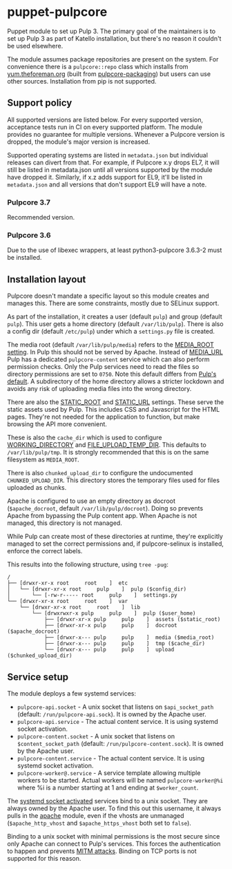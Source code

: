 # puppet-pulpcore

Puppet module to set up Pulp 3. The primary goal of the maintainers is to set up Pulp 3 as part of Katello installation, but there's no reason it couldn't be used elsewhere.

The module assumes package repositories are present on the system. For convenience there is a `pulpcore::repo` class which installs from [yum.theforeman.org](https://yum.theforeman.org/pulpcore) (built from [pulpcore-packaging](https://github.com/theforeman/pulpcore-packaging)) but users can use other sources. Installation from pip is not supported.

## Support policy

All supported versions are listed below. For every supported version, acceptance tests run in CI on every supported platform. The module provides no guarantee for multiple versions. Whenever a Pulpcore version is dropped, the module's major version is increased.

Supported operating systems are listed in `metadata.json` but individual releases can divert from that. For example, if Pulpcore x.y drops EL7, it will still be listed in metadata.json until all versions supported by the module have dropped it. Similarly, if x.z adds support for EL9, it'll be listed in `metadata.json` and all versions that don't support EL9 will have a note.

### Pulpcore 3.7

Recommended version.

### Pulpcore 3.6

Due to the use of libexec wrappers, at least python3-pulpcore 3.6.3-2 must be installed.

## Installation layout

Pulpcore doesn't mandate a specific layout so this module creates and manages this. There are some constraints, mostly due to SELinux support.

As part of the installation, it creates a user (default `pulp`) and group (default `pulp`). This user gets a home directory (default `/var/lib/pulp`). There is also a config dir (default `/etc/pulp`) under which a `settings.py` file is created.

The media root (default `/var/lib/pulp/media`) refers to the [MEDIA_ROOT setting](https://docs.djangoproject.com/en/2.2/ref/settings/#media-root). In Pulp this should not be served by Apache. Instead of [MEDIA_URL](https://docs.djangoproject.com/en/2.2/ref/settings/#media-url) Pulp has a dedicated `pulpcore-content` service which can also perform permission checks. Only the Pulp services need to read the files so directory permissions are set to `0750`. Note this default differs from [Pulp's default](https://docs.pulpproject.org/settings.html#media-root). A subdirectory of the home directory allows a stricter lockdown and avoids any risk of uploading media files into the wrong directory.

There are also the [STATIC_ROOT](https://docs.djangoproject.com/en/2.2/ref/settings/#std:setting-STATIC_ROOT) and [STATIC_URL](https://docs.djangoproject.com/en/2.2/ref/settings/#static-url) settings. These serve the static assets used by Pulp. This includes CSS and Javascript for the HTML pages. They're not needed for the application to function, but make browsing the API more convenient.

These is also the `cache_dir` which is used to configure [WORKING_DIRECTORY](https://docs.pulpproject.org/settings.html#working-directory) and [FILE_UPLOAD_TEMP_DIR](https://docs.djangoproject.com/en/2.2/ref/settings/#file-upload-temp-dir). This defaults to `/var/lib/pulp/tmp`. It is strongly recommended that this is on the same filesystem as `MEDIA_ROOT`.

There is also `chunked_upload_dir` to configure the undocumented `CHUNKED_UPLOAD_DIR`. This directory stores the temporary files used for files uploaded as chunks.

Apache is configured to use an empty directory as docroot (`$apache_docroot`, default `/var/lib/pulp/docroot`). Doing so prevents Apache from bypassing the Pulp content app. When Apache is not managed, this directory is not managed.

While Pulp can create most of these directories at runtime, they're explicitly managed to set the correct permissions and, if pulpcore-selinux is installed, enforce the correct labels.

This results into the following structure, using `tree -pug`:
```
/
├── [drwxr-xr-x root     root    ]  etc
│   └── [drwxr-xr-x root     pulp    ]  pulp ($config_dir)
│       └── [-rw-r----- root     pulp    ]  settings.py
└── [drwxr-xr-x root     root    ]  var
    └── [drwxr-xr-x root     root    ]  lib
        └── [drwxrwxr-x pulp     pulp    ]  pulp ($user_home)
            ├── [drwxr-xr-x pulp     pulp    ]  assets ($static_root)
            ├── [drwxr-xr-x pulp     pulp    ]  docroot ($apache_docroot)
            ├── [drwxr-x--- pulp     pulp    ]  media ($media_root)
            ├── [drwxr-x--- pulp     pulp    ]  tmp ($cache_dir)
            └── [drwxr-x--- pulp     pulp    ]  upload ($chunked_upload_dir)
```

## Service setup

The module deploys a few systemd services:
* `pulpcore-api.socket` - A unix socket that listens on `$api_socket_path` (default: `/run/pulpcore-api.sock`). It is owned by the Apache user.
* `pulpcore-api.service` - The actual content service. It is using systemd socket activation.
* `pulpcore-content.socket` - A unix socket that listens on `$content_socket_path` (default: `/run/pulpcore-content.sock`). It is owned by the Apache user.
* `pulpcore-content.service` - The actual content service. It is using systemd socket activation.
* `pulpcore-worker@.service` - A service template allowing multiple workers to be started. Actual workers will be named `pulpcore-worker@%i` where %i is a number starting at 1 and ending at `$worker_count`.

The [systemd socket activated](https://www.freedesktop.org/software/systemd/man/systemd.socket.html) services bind to a unix socket. They are always owned by the Apache user. To find this out this username, it always pulls in the [apache](https://github.com/puppetlabs/puppetlabs-apache) module, even if the vhosts are unmanaged (`$apache_http_vhost` and `$apache_https_vhost` both set to `false`).

Binding to a unix socket with minimal permissions is the most secure since only Apache can connect to Pulp's services. This forces the authentication to happen and prevents [MITM attacks](https://en.wikipedia.org/wiki/Man-in-the-middle_attack). Binding on TCP ports is not supported for this reason.
